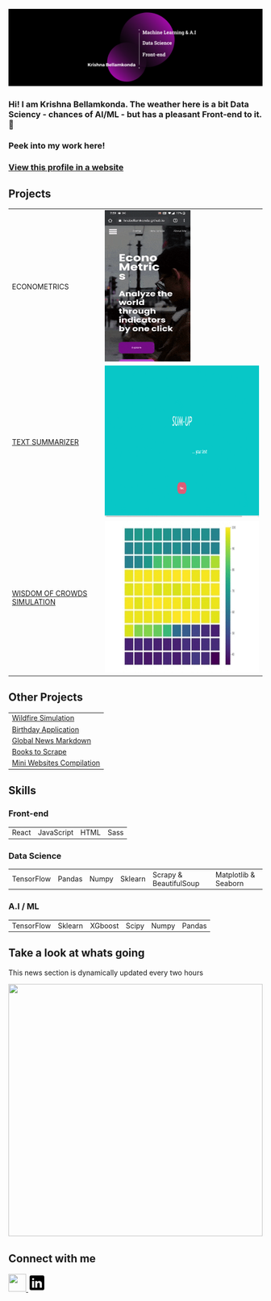 <img src="pdfs/banner.png"></img>

### Hi! I am Krishna Bellamkonda. The weather here is a bit Data Sciency - chances of AI/ML - but has a pleasant Front-end to it.👋
### Peek into my work here!
### [View this profile in a website](https://krishnabellamkonda.github.io/KrishnaBellamkonda/)


## Projects 
<table>
  <tr>
    <td><a href="https://krishnabellamkonda.github.io/econo-metrics/" style="text-decoration:none;">ECONOMETRICS</a></td>
    <td><img src="./gifs/EconoMetrics.gif" width="170px" height="300px"></img>
</li></td>
  </tr>
  <tr>
  
  <td>
  <a href="https://github.com/KrishnaBellamkonda/text-summarizer">TEXT SUMMARIZER</a>
  </td>

  <td>
      <img src="./gifs/TextSummarizer.gif" width="100%" height="300px"></img>
  </td>
  </tr>
  <tr>
  <td>
  <a href="https://github.com/KrishnaBellamkonda/wisdom-of-crowds-simulation">WISDOM OF CROWDS SIMULATION</a>

  <td>
      <img src="./gifs/wisdom_of_crowds_simulation.gif" width="100%" height="300px"></img>
  </td>
  </tr>

</table>


## Other Projects
<table>
  <tr>
    <td><a href="https://github.com/KrishnaBellamkonda/wildfire-prediction-model-building">Wildfire Simulation</a>
    </td>
  </tr>
  
  <tr>
    <td><a href="https://github.com/KrishnaBellamkonda/birthday-application-github-page">Birthday Application</a>
    </td>
  </tr>
  
  
  <tr>
    <td><a href="https://github.com/KrishnaBellamkonda/global-news-markdown-app">Global News Markdown</a>
    </td>
  </tr>
  
  <tr>
    <td><a href="https://github.com/KrishnaBellamkonda/books-toscrape-scraping">Books to Scrape</a>
    </td>
  </tr>
  

  <tr>
    <td><a href="https://github.com/KrishnaBellamkonda/mini-websites-compilation">Mini Websites Compilation</a>
    </td>
  </tr>
  

</table>

## Skills 
<h3>Front-end</h3>
<table>
<tr>
  <td>
                            React
                        </td>
                        <td>
                            JavaScript
                        </td>
                        <td>
                            HTML
                        </td>
                        <td>
                            Sass
                        </td>
</tr>
</table>

<table>
<h3>Data Science</h3>
<tr class="skills-list">
                        <td>TensorFlow</td>
                        <td>Pandas</td>
                        <td>Numpy</td>
                        <td>Sklearn</td>
                        <td>Scrapy & BeautifulSoup</td>
                        <td>Matplotlib & Seaborn</td>
</tr>
</table>
  
<table>
<h3>A.I / ML</h3>
<tr class="skills-list">
                        <td>TensorFlow</td>
                        <td>Sklearn</td>
                        <td>XGboost</td>
                        <td>Scipy</td>
                        <td>Numpy</td>
                        <td>Pandas</td>
</tr>
</table>




<h2>Take a look at whats going</h2>
<p>This news section is dynamically updated every two hours</p>
<img src="https://global-news-markdown-app-fhufl2l1x-krishnabellamkonda.vercel.app/?bgColor=rgb(13,%2017,%2023)&headingColor=rgb(221,%20255,%2028)&textColor=rgb(196,%20196,%20196)&borderColor=rgb(60,%2060,%2060)" width="100%" height="500px" />



## Connect with me

<a href="https://www.linkedin.com/in/krishna-bellamkonda-a6a422208/">
<img src="https://github.com/simple-icons/simple-icons/blob/develop/icons/github.svg" width="35px" height="35px"></img>
</a>



<a href="https://github.com/KrishnaBellamkonda">
<img src="https://github.com/simple-icons/simple-icons/blob/develop/icons/linkedin.svg" width="35px" height="35px"></img>
</a>


<!--
**KrishnaBellamkonda/KrishnaBellamkonda** is a ✨ _special_ ✨ repository because its `README.md` (this file) appears on your GitHub profile.

Here are some ideas to get you started:

- 🔭 I’m currently working on ...
- 🌱 I’m currently learning ...
- 👯 I’m looking to collaborate on ...
- 🤔 I’m looking for help with ...
- 💬 Ask me about ...
- 📫 How to reach me: ...
- 😄 Pronouns: ...
- ⚡ Fun fact: ...
-->
